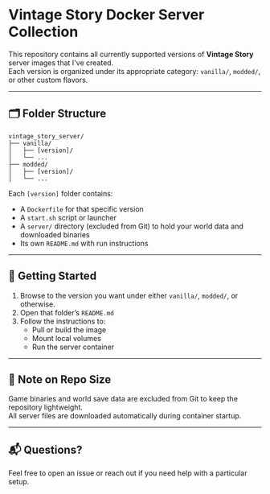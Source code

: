 # Vintage Story Docker Server Collection

This repository contains all currently supported versions of **Vintage Story** server images that I've created.  
Each version is organized under its appropriate category: `vanilla/`, `modded/`, or other custom flavors.

---

## 🗂️ Folder Structure

```
vintage_story_server/
├── vanilla/
│   ├── [version]/
│   └── ...
├── modded/
│   ├── [version]/
│   └── ...
```

Each `[version]` folder contains:
- A `Dockerfile` for that specific version
- A `start.sh` script or launcher
- A `server/` directory (excluded from Git) to hold your world data and downloaded binaries
- Its own `README.md` with run instructions

---

## 🚀 Getting Started

1. Browse to the version you want under either `vanilla/`, `modded/`, or otherwise.
2. Open that folder’s `README.md`
3. Follow the instructions to:
   - Pull or build the image
   - Mount local volumes
   - Run the server container

---

## 🧼 Note on Repo Size

Game binaries and world save data are excluded from Git to keep the repository lightweight.  
All server files are downloaded automatically during container startup.

---

## 📬 Questions?

Feel free to open an issue or reach out if you need help with a particular setup.
